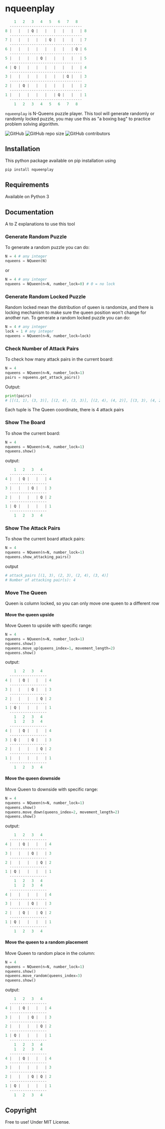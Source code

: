 # nqueenplay

```py
    1   2   3   4   5   6   7   8 
  ---------------------------------
8 |   |   | Q |   |   |   |   |   | 8
  ---------------------------------
7 |   |   |   |   | Q |   |   |   | 7
  ---------------------------------
6 |   |   |   |   |   |   |   | Q | 6
  ---------------------------------
5 |   |   |   | Q |   |   |   |   | 5
  ---------------------------------
4 | Q |   |   |   |   |   |   |   | 4
  ---------------------------------
3 |   |   |   |   |   |   | Q |   | 3
  ---------------------------------
2 |   | Q |   |   |   |   |   |   | 2
  ---------------------------------
1 |   |   |   |   |   | Q |   |   | 1
  ---------------------------------
    1   2   3   4   5   6   7   8 
```

`nqueenplay` is N-Queens puzzle player. This tool will generate randomly or randomly locked puzzle, you may use this as "a boxing bag" to practice problem solving algorithm.

![GitHub](https://img.shields.io/github/license/eiproject/nqueenplay)
![GitHub repo size](https://img.shields.io/github/repo-size/eiproject/nqueenplay)
![GitHub contributors](https://img.shields.io/github/contributors/eiproject/nqueenplay)

## Installation

This python package available on pip installation using

`pip install nqueenplay`

## Requirements

Available on Python 3

## Documentation

A to Z explanations to use this tool

### Generate Random Puzzle

To generate a random puzzle you can do:

```py
N = 4 # any integer
nqueens = NQueen(N)
```

or

```py
N = 4 # any integer
nqueens = NQueen(n=N, number_lock=0) # 0 = no lock
```

### Generate Random Locked Puzzle

Random locked mean the distribution of queen is randomize, and there is locking mechanism to make sure the queen position won't change for another run. To generate a random locked puzzle you can do:

```py
N = 4 # any integer
lock = 1 # any integer
nqueens = NQueen(n=N, number_lock=lock)
```

### Check Number of Attack Pairs

To check how many attack pairs in the current board:

```py
N = 4
nqueens = NQueen(n=N, number_lock=1)
pairs = nqueens.get_attack_pairs()
```

Output:

```py
print(pairs) 
# [[(1, 1), (3, 3)], [(2, 4), (3, 3)], [(2, 4), (4, 2)], [(3, 3), (4, 2)]]
```

Each tuple is The Queen coordinate, there is 4 attack pairs

### Show The Board

To show the current board:

```py
N = 4
nqueens = NQueen(n=N, number_lock=1)
nqueens.show()
```

output:

```py
    1   2   3   4 
  -----------------
4 |   | Q |   |   | 4
  -----------------
3 |   |   | Q |   | 3
  -----------------
2 |   |   |   | Q | 2
  -----------------
1 | Q |   |   |   | 1
  -----------------
    1   2   3   4 
```

### Show The Attack Pairs

To show the current board attack pairs:

```py
N = 4
nqueens = NQueen(n=N, number_lock=1)
nqueens.show_attacking_pairs()
```

output

```py
# attack_pairs [(1, 3), (2, 3), (2, 4), (3, 4)]
# Number of attacking pair(s): 4
```

### Move The Queen

Queen is column locked, so you can only move one queen to a different row

#### Move the queen upside

Move Queen to upside with specific range:

```py
N = 4
nqueens = NQueen(n=N, number_lock=1)
nqueens.show()
nqueens.move_up(queens_index=1, movement_length=2)
nqueens.show()
```

output:

```py
    1   2   3   4 
  -----------------
4 |   | Q |   |   | 4
  -----------------
3 |   |   | Q |   | 3
  -----------------
2 |   |   |   | Q | 2
  -----------------
1 | Q |   |   |   | 1
  -----------------
    1   2   3   4 
    1   2   3   4 
  -----------------
4 |   | Q |   |   | 4
  -----------------
3 | Q |   | Q |   | 3
  -----------------
2 |   |   |   | Q | 2
  -----------------
1 |   |   |   |   | 1
  -----------------
    1   2   3   4 
```

#### Move the queen downside

Move Queen to downside with specific range:

```py
N = 4
nqueens = NQueen(n=N, number_lock=1)
nqueens.show()
nqueens.move_down(queens_index=2, movement_length=2)
nqueens.show()
```

output:

```py
    1   2   3   4 
  -----------------
4 |   | Q |   |   | 4
  -----------------
3 |   |   | Q |   | 3
  -----------------
2 |   |   |   | Q | 2
  -----------------
1 | Q |   |   |   | 1
  -----------------
    1   2   3   4 
    1   2   3   4 
  -----------------
4 |   |   |   |   | 4
  -----------------
3 |   |   | Q |   | 3
  -----------------
2 |   | Q |   | Q | 2
  -----------------
1 | Q |   |   |   | 1
  -----------------
    1   2   3   4 
```

#### Move the queen to a random placement

Move Queen to random place in the column:

```py
N = 4
nqueens = NQueen(n=N, number_lock=1)
nqueens.show()
nqueens.move_random(queens_index=3)
nqueens.show()
```

output:

```py
    1   2   3   4 
  -----------------
4 |   | Q |   |   | 4
  -----------------
3 |   |   | Q |   | 3
  -----------------
2 |   |   |   | Q | 2
  -----------------
1 | Q |   |   |   | 1
  -----------------
    1   2   3   4 
    1   2   3   4 
  -----------------
4 |   | Q |   |   | 4
  -----------------
3 |   |   |   |   | 3
  -----------------
2 |   |   | Q | Q | 2
  -----------------
1 | Q |   |   |   | 1
  -----------------
    1   2   3   4 
```

## Copyright

Free to use! Under MIT License.

